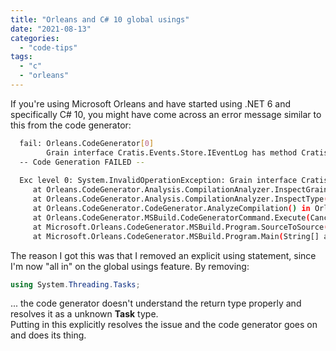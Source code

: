```yaml
---
title: "Orleans and C# 10 global usings"
date: "2021-08-13"
categories: 
  - "code-tips"
tags: 
  - "c"
  - "orleans"
---
```


If you're using Microsoft Orleans and have started using .NET 6 and specifically C# 10, you might have come across an error message similar to this from the code generator:

```bash
  fail: Orleans.CodeGenerator[0]
        Grain interface Cratis.Events.Store.IEventLog has method Cratis.Events.Store.IEventLog.Commit(Cratis.Events.EventSourceId, Cratis.Events.EventType, string) which returns a non-awaitable type Task. All grain interface methods must return awaitable types. Did you mean to return Task<Task>?
  -- Code Generation FAILED -- 
  
  Exc level 0: System.InvalidOperationException: Grain interface Cratis.Events.Store.IEventLog has method Cratis.Events.Store.IEventLog.Commit(Cratis.Events.EventSourceId, Cratis.Events.EventType, string) which returns a non-awaitable type Task. All grain interface methods must return awaitable types. Did you mean to return Task<Task>?
     at Orleans.CodeGenerator.Analysis.CompilationAnalyzer.InspectGrainInterface(INamedTypeSymbol type) in Orleans.CodeGenerator.dll:token 0x6000136+0x86
     at Orleans.CodeGenerator.Analysis.CompilationAnalyzer.InspectType(INamedTypeSymbol type) in Orleans.CodeGenerator.dll:token 0x6000138+0x23
     at Orleans.CodeGenerator.CodeGenerator.AnalyzeCompilation() in Orleans.CodeGenerator.dll:token 0x6000009+0x9f
     at Orleans.CodeGenerator.MSBuild.CodeGeneratorCommand.Execute(CancellationToken cancellationToken) in Orleans.CodeGenerator.MSBuild.dll:token 0x6000014+0x44f
     at Microsoft.Orleans.CodeGenerator.MSBuild.Program.SourceToSource(String[] args) in Orleans.CodeGenerator.MSBuild.dll:token 0x6000025+0x45b
     at Microsoft.Orleans.CodeGenerator.MSBuild.Program.Main(String[] args) in Orleans.CodeGenerator.MSBuild.dll:token 0x6000023+0x3d
```

The reason I got this was that I removed an explicit using statement, since I'm now "all in" on the global usings feature. By removing:

```csharp
using System.Threading.Tasks;
```

... the code generator doesn't understand the return type properly and resolves it as a unknown **Task** type.  
Putting in this explicitly resolves the issue and the code generator goes on and does its thing.
